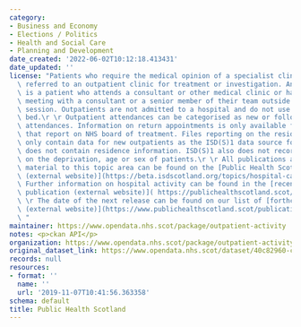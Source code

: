 ```yaml
---
category:
- Business and Economy
- Elections / Politics
- Health and Social Care
- Planning and Development
date_created: '2022-06-02T10:12:18.413431'
date_updated: ''
license: "Patients who require the medical opinion of a specialist clinician may be\
  \ referred to an outpatient clinic for treatment or investigation. An outpatient\
  \ is a patient who attends a consultant or other medical clinic or has an arranged\
  \ meeting with a consultant or a senior member of their team outside of a clinic\
  \ session. Outpatients are not admitted to a hospital and do not use a hospital\
  \ bed.\r \r Outpatient attendances can be categorised as new or follow-up (return)\
  \ attendances. Information on return appointments is only available for datasets\
  \ that report on NHS board of treatment. Files reporting on the residency of patients\
  \ only contain data for new outpatients as the ISD(S)1 data source for return outpatients\
  \ does not contain residence information. ISD(S)1 also does not record information\
  \ on the deprivation, age or sex of patients.\r \r All publications and supporting\
  \ material to this topic area can be found on the [Public Health Scotland website\
  \ (external website)](https://beta.isdscotland.org/topics/hospital-care/). \r \r\
  \ Further information on hospital activity can be found in the [recent quarterly\
  \ publication (external website)]( https://publichealthscotland.scot/publications/acute-hospital-activity-and-nhs-beds-information-quarterly/acute-hospital-activity-and-nhs-beds-information-quarterly-quarter-ending-31-december-2021/data-summary/).\r\
  \ \r The date of the next release can be found on our list of [forthcoming publications\
  \ (external website)](https://www.publichealthscotland.scot/publications/forthcoming-publications/).\r\
  \ "
maintainer: https://www.opendata.nhs.scot/package/outpatient-activity
notes: <p>ckan API</p>
organization: https://www.opendata.nhs.scot/package/outpatient-activity
original_dataset_link: https://www.opendata.nhs.scot/dataset/40c82960-c148-4cb8-b780-addddff6e07c/resource/84fae0e8-f9f0-4fee-8438-e89ed828dc4b/download/notes.csv
records: null
resources:
- format: ''
  name: ''
  url: '2019-11-07T10:41:56.363358'
schema: default
title: Public Health Scotland
---
```

